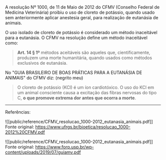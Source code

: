 A resolução Nº 1000, de 11 de Maio de 2012 do CFMV (Conselho Federal de Medicina Veterinária) proibiu o uso de cloreto de potássio, quando usado sem anteriormente aplicar anestesia geral, para realização de eutanásia de animais.

O uso isolado de cloreto de potássio é considerado um método inaceitável para a eutanásia. O CFMV na resolução define um método inaceitável como:

> **Art. 14 § 1º**
> métodos aceitáveis são aqueles que, cientificamente, produzem uma morte humanitária, quando usados como métodos exclusivos de eutanásia.

No "GUIA BRASILEIRO DE BOAS PRÁTICAS PARA A EUTANÁSIA DE ANIMAIS" do CFMV diz: (negrito meu)

> O cloreto de potássio (KCl) é um íon cardiotóxico. O uso do KCl em um animal consciente causa a excitação das fibras nervosas do tipo C, **o que promove extrema dor antes que ocorra a morte**.


---

Referências:

![[public/reference/CFMV_resolucao_1000-2012_eutanasia_animais.pdf]]
Fonte original: https://www.ufrgs.br/bioetica/resolucao_1000-2012%20CFMV.pdf

![[public/reference/CFMV_resolucao_1000-2012_eutanasia_animais.pdf]]
Fonte original: https://www.forp.usp.br/wp-content/uploads/2019/07/guiamv.pdf